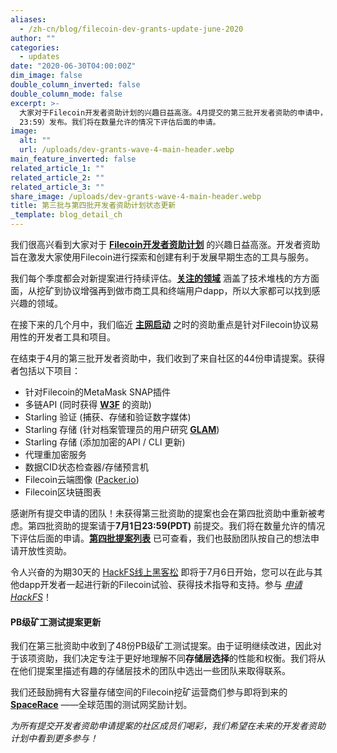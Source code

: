 ```yaml
---
aliases:
  - /zh-cn/blog/filecoin-dev-grants-update-june-2020
author: ""
categories:
  - updates
date: "2020-06-30T04:00:00Z"
dim_image: false
double_column_inverted: false
double_column_mode: false
excerpt: >-
  大家对于Filecoin开发者资助计划的兴趣日益高涨。4月提交的第三批开发者资助的申请中，我们收到了来自社区的44份提案。第四批优先考虑的申请提案已于7月1日（PDT
  23:59）发布。我们将在数量允许的情况下评估后面的申请。
image:
  alt: ""
  url: /uploads/dev-grants-wave-4-main-header.webp
main_feature_inverted: false
related_article_1: ""
related_article_2: ""
related_article_3: ""
share_image: /uploads/dev-grants-wave-4-main-header.webp
title: 第三批与第四批开发者资助计划状态更新
_template: blog_detail_ch
---
```


我们很高兴看到大家对于 [**Filecoin开发者资助计划**](https://filecoin.io/grants) 的兴趣日益高涨。开发者资助旨在激发大家使用Filecoin进行探索和创建有利于发展早期生态的工具与服务。

我们每个季度都会对新提案进行持续评估。[**关注的领域**](https://github.com/filecoin-project/devgrants#technical-areas) 涵盖了技术堆栈的方方面面，从挖矿到协议增强再到做市商工具和终端用户dapp，所以大家都可以找到感兴趣的领域。

在接下来的几个月中，我们临近 [**主网启动**](https://app.instagantt.com/shared/s/1152992274307505/latest) 之时的资助重点是针对Filecoin协议易用性的开发者工具和项目。

在结束于4月的第三批开发者资助中，我们收到了来自社区的44份申请提案。获得者包括以下项目：

- 针对Filecoin的MetaMask SNAP插件
- 多链API (同时获得 [**W3F**](https://web3.foundation/grants/) 的资助)
- Starling 验证 (捕获、存储和验证数字媒体)
- Starling 存储 (针对档案管理员的用户研究 [**GLAM**](<https://en.wikipedia.org/wiki/GLAM_(industry_sector)>))
- Starling 存储 (添加加密的API / CLI 更新)
- 代理重加密服务
- 数据CID状态检查器/存储预言机
- Filecoin云端图像 ([Packer.io](https://www.packer.io/))
- Filecoin区块链图表

感谢所有提交申请的团队！未获得第三批资助的提案也会在第四批资助中重新被考虑。第四批资助的提案请于**7月1日23:59(PDT)** 前提交。我们将在数量允许的情况下评估后面的申请。[**第四批提案列表**](https://github.com/filecoin-project/devgrants/tree/master?tab=readme-ov-file#requests-for-proposals-rfps) 已可查看，我们也鼓励团队按自己的想法申请开放性资助。

令人兴奋的为期30天的 [HackFS线上黑客松](https://filecoin.io/zh-cn/blog/announcing-filecoin-ignite-and-hackfs/) 即将于7月6日开始，您可以在此与其他dapp开发者一起进行新的Filecoin试验、获得技术指导和支持。参与 _[申请 HackFS](https://hackfs.com/)_！

#### PB级矿工测试提案更新

我们在第三批资助中收到了48份PB级矿工测试提案。由于证明继续改进，因此对于该项资助，我们决定专注于更好地理解不同**存储层选择**的性能和权衡。我们将从在他们提案里描述有趣的存储层技术的团队中选出一些团队来取得联系。

我们还鼓励拥有大容量存储空间的Filecoin挖矿运营商们参与即将到来的 [**SpaceRace**](https://filecoin.io/zh-cn/blog/announcing-testnet-incentives/) ——全球范围的测试网奖励计划。

_为所有提交开发者资助申请提案的社区成员们喝彩，我们希望在未来的开发者资助计划中看到更多参与！_
